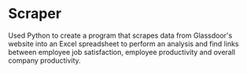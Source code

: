 # Scraper
Used Python to create a program that scrapes data from Glassdoor's website into an Excel spreadsheet to perform an analysis and find links between employee job satisfaction, employee productivity and overall company productivity.
